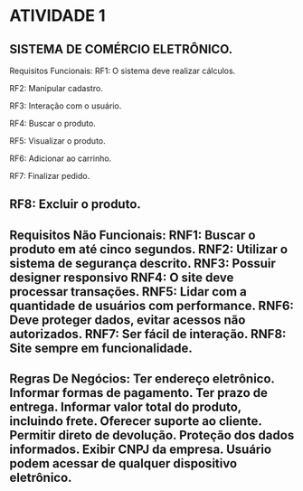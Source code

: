 # ATIVIDADE 1

SISTEMA DE COMÉRCIO ELETRÔNICO.
---------------------------------------------------------
Requisitos Funcionais:
RF1: O sistema deve realizar cálculos.

RF2: Manipular cadastro.

RF3: Interação com o usuário.


RF4: Buscar o produto.

RF5: Visualizar o produto.

RF6: Adicionar ao carrinho.

RF7: Finalizar pedido.

RF8: Excluir o produto.
----------------------------------------------------------
Requisitos Não Funcionais:
RNF1: Buscar o produto em até cinco segundos.
RNF2: Utilizar o sistema de segurança descrito.
RNF3: Possuir designer responsivo
RNF4: O site deve processar transações.
RNF5: Lidar com a quantidade de usuários com  performance.
RNF6: Deve proteger dados, evitar acessos não autorizados.
RNF7: Ser fácil de interação.
RNF8: Site sempre em funcionalidade.
-----------------------------------------------------------
Regras De Negócios:
Ter endereço eletrônico.
Informar formas de pagamento.
Ter prazo de entrega.
Informar valor total do produto, incluindo frete.
Oferecer suporte ao cliente.
Permitir direto de devolução.
Proteção dos dados informados.
Exibir CNPJ da empresa.
Usuário podem acessar de qualquer dispositivo eletrônico.
----------------------------------------------------------

